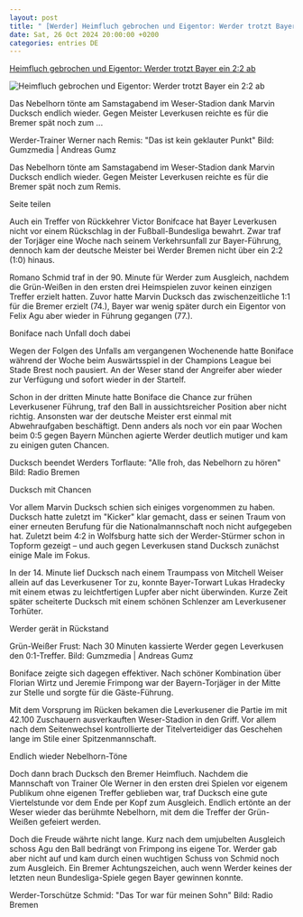 ```yaml
---
layout: post
title: " [Werder] Heimfluch gebrochen und Eigentor: Werder trotzt Bayer ein 2:2 ab"
date: Sat, 26 Oct 2024 20:00:00 +0200
categories: entries DE
---
```

[Heimfluch gebrochen und Eigentor: Werder trotzt Bayer ein 2:2 ab](https://www.butenunbinnen.de/sport/fussball-bundesliga-werder-leverkusen-106.html)

![Heimfluch gebrochen und Eigentor: Werder trotzt Bayer ein 2:2 ab](https://www.butenunbinnen.de/bilder/fussball-werder-ducksch-150~_v-1280x720_c-1729972123903.jpg)

Das Nebelhorn tönte am Samstagabend im Weser-Stadion dank Marvin Ducksch endlich wieder. Gegen Meister Leverkusen reichte es für die Bremer spät noch zum ...

Werder-Trainer Werner nach Remis: "Das ist kein geklauter Punkt" Bild: Gumzmedia | Andreas Gumz

Das Nebelhorn tönte am Samstagabend im Weser-Stadion dank Marvin Ducksch endlich wieder. Gegen Meister Leverkusen reichte es für die Bremer spät noch zum Remis.

Seite teilen

Auch ein Treffer von Rückkehrer Victor Bonifcace hat Bayer Leverkusen nicht vor einem Rückschlag in der Fußball-Bundesliga bewahrt. Zwar traf der Torjäger eine Woche nach seinem Verkehrsunfall zur Bayer-Führung, dennoch kam der deutsche Meister bei Werder Bremen nicht über ein 2:2 (1:0) hinaus.

Romano Schmid traf in der 90. Minute für Werder zum Ausgleich, nachdem die Grün-Weißen in den ersten drei Heimspielen zuvor keinen einzigen Treffer erzielt hatten. Zuvor hatte Marvin Ducksch das zwischenzeitliche 1:1 für die Bremer erzielt (74.), Bayer war wenig später durch ein Eigentor von Felix Agu aber wieder in Führung gegangen (77.).

Boniface nach Unfall doch dabei

Wegen der Folgen des Unfalls am vergangenen Wochenende hatte Boniface während der Woche beim Auswärtsspiel in der Champions League bei Stade Brest noch pausiert. An der Weser stand der Angreifer aber wieder zur Verfügung und sofort wieder in der Startelf.

Schon in der dritten Minute hatte Boniface die Chance zur frühen Leverkusener Führung, traf den Ball in aussichtsreicher Position aber nicht richtig. Ansonsten war der deutsche Meister erst einmal mit Abwehraufgaben beschäftigt. Denn anders als noch vor ein paar Wochen beim 0:5 gegen Bayern München agierte Werder deutlich mutiger und kam zu einigen guten Chancen.

Ducksch beendet Werders Torflaute: "Alle froh, das Nebelhorn zu hören" Bild: Radio Bremen

Ducksch mit Chancen

Vor allem Marvin Ducksch schien sich einiges vorgenommen zu haben. Ducksch hatte zuletzt im "Kicker" klar gemacht, dass er seinen Traum von einer erneuten Berufung für die Nationalmannschaft noch nicht aufgegeben hat. Zuletzt beim 4:2 in Wolfsburg hatte sich der Werder-Stürmer schon in Topform gezeigt – und auch gegen Leverkusen stand Ducksch zunächst einige Male im Fokus.

In der 14. Minute lief Ducksch nach einem Traumpass von Mitchell Weiser allein auf das Leverkusener Tor zu, konnte Bayer-Torwart Lukas Hradecky mit einem etwas zu leichtfertigen Lupfer aber nicht überwinden. Kurze Zeit später scheiterte Ducksch mit einem schönen Schlenzer am Leverkusener Torhüter.

Werder gerät in Rückstand

Grün-Weißer Frust: Nach 30 Minuten kassierte Werder gegen Leverkusen den 0:1-Treffer. Bild: Gumzmedia | Andreas Gumz

Boniface zeigte sich dagegen effektiver. Nach schöner Kombination über Florian Wirtz und Jeremie Frimpong war der Bayern-Torjäger in der Mitte zur Stelle und sorgte für die Gäste-Führung.

Mit dem Vorsprung im Rücken bekamen die Leverkusener die Partie im mit 42.100 Zuschauern ausverkauften Weser-Stadion in den Griff. Vor allem nach dem Seitenwechsel kontrollierte der Titelverteidiger das Geschehen lange im Stile einer Spitzenmannschaft.

Endlich wieder Nebelhorn-Töne

Doch dann brach Ducksch den Bremer Heimfluch. Nachdem die Mannschaft von Trainer Ole Werner in den ersten drei Spielen vor eigenem Publikum ohne eigenen Treffer geblieben war, traf Ducksch eine gute Viertelstunde vor dem Ende per Kopf zum Ausgleich. Endlich ertönte an der Weser wieder das berühmte Nebelhorn, mit dem die Treffer der Grün-Weißen gefeiert werden.

Doch die Freude währte nicht lange. Kurz nach dem umjubelten Ausgleich schoss Agu den Ball bedrängt von Frimpong ins eigene Tor. Werder gab aber nicht auf und kam durch einen wuchtigen Schuss von Schmid noch zum Ausgleich. Ein Bremer Achtungszeichen, auch wenn Werder keines der letzten neun Bundesliga-Spiele gegen Bayer gewinnen konnte.

Werder-Torschütze Schmid: "Das Tor war für meinen Sohn" Bild: Radio Bremen

